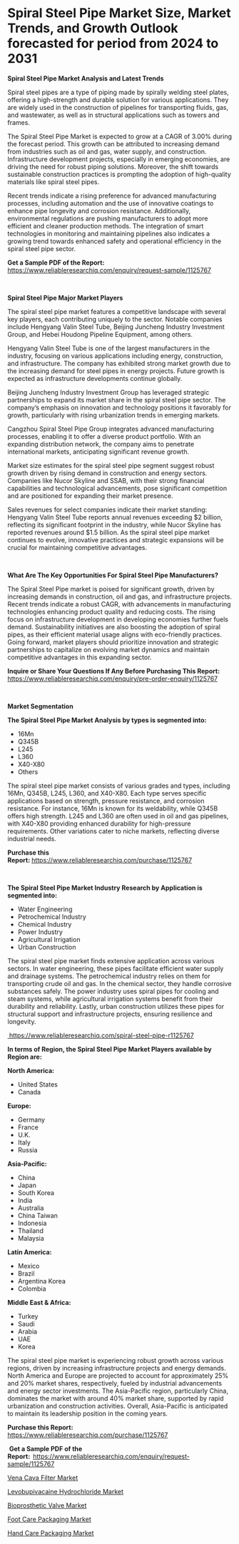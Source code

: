 <p><h1>Spiral Steel Pipe Market Size, Market Trends, and Growth Outlook forecasted for period from 2024 to 2031</h1></p><p><strong>Spiral Steel Pipe Market Analysis and Latest Trends</strong></p>
<p><p>Spiral steel pipes are a type of piping made by spirally welding steel plates, offering a high-strength and durable solution for various applications. They are widely used in the construction of pipelines for transporting fluids, gas, and wastewater, as well as in structural applications such as towers and frames.</p><p>The Spiral Steel Pipe Market is expected to grow at a CAGR of 3.00% during the forecast period. This growth can be attributed to increasing demand from industries such as oil and gas, water supply, and construction. Infrastructure development projects, especially in emerging economies, are driving the need for robust piping solutions. Moreover, the shift towards sustainable construction practices is prompting the adoption of high-quality materials like spiral steel pipes.</p><p>Recent trends indicate a rising preference for advanced manufacturing processes, including automation and the use of innovative coatings to enhance pipe longevity and corrosion resistance. Additionally, environmental regulations are pushing manufacturers to adopt more efficient and cleaner production methods. The integration of smart technologies in monitoring and maintaining pipelines also indicates a growing trend towards enhanced safety and operational efficiency in the spiral steel pipe sector.</p></p>
<p><strong>Get a Sample PDF of the Report:&nbsp;</strong> <a href="https://www.reliableresearchiq.com/enquiry/request-sample/1125767?utm_campaign=1141&utm_medium=2&utm_source=Github&utm_content=ia&utm_term=06112024&utm_id=spiral-steel-pipe">https://www.reliableresearchiq.com/enquiry/request-sample/1125767</a></p>
<p>&nbsp;</p>
<p><strong>Spiral Steel Pipe Major Market Players</strong></p>
<p><p>The spiral steel pipe market features a competitive landscape with several key players, each contributing uniquely to the sector. Notable companies include Hengyang Valin Steel Tube, Beijing Juncheng Industry Investment Group, and Hebei Houdong Pipeline Equipment, among others.</p><p>Hengyang Valin Steel Tube is one of the largest manufacturers in the industry, focusing on various applications including energy, construction, and infrastructure. The company has exhibited strong market growth due to the increasing demand for steel pipes in energy projects. Future growth is expected as infrastructure developments continue globally.</p><p>Beijing Juncheng Industry Investment Group has leveraged strategic partnerships to expand its market share in the spiral steel pipe sector. The company’s emphasis on innovation and technology positions it favorably for growth, particularly with rising urbanization trends in emerging markets.</p><p>Cangzhou Spiral Steel Pipe Group integrates advanced manufacturing processes, enabling it to offer a diverse product portfolio. With an expanding distribution network, the company aims to penetrate international markets, anticipating significant revenue growth.</p><p>Market size estimates for the spiral steel pipe segment suggest robust growth driven by rising demand in construction and energy sectors. Companies like Nucor Skyline and SSAB, with their strong financial capabilities and technological advancements, pose significant competition and are positioned for expanding their market presence.</p><p>Sales revenues for select companies indicate their market standing: Hengyang Valin Steel Tube reports annual revenues exceeding $2 billion, reflecting its significant footprint in the industry, while Nucor Skyline has reported revenues around $1.5 billion. As the spiral steel pipe market continues to evolve, innovative practices and strategic expansions will be crucial for maintaining competitive advantages.</p></p>
<p>&nbsp;</p>
<p><strong>What Are The Key Opportunities For Spiral Steel Pipe Manufacturers?</strong></p>
<p><p>The Spiral Steel Pipe market is poised for significant growth, driven by increasing demands in construction, oil and gas, and infrastructure projects. Recent trends indicate a robust CAGR, with advancements in manufacturing technologies enhancing product quality and reducing costs. The rising focus on infrastructure development in developing economies further fuels demand. Sustainability initiatives are also boosting the adoption of spiral pipes, as their efficient material usage aligns with eco-friendly practices. Going forward, market players should prioritize innovation and strategic partnerships to capitalize on evolving market dynamics and maintain competitive advantages in this expanding sector.</p></p>
<p><strong>Inquire or Share Your Questions If Any Before Purchasing This Report:</strong> <a href="https://www.reliableresearchiq.com/enquiry/pre-order-enquiry/1125767?utm_campaign=1141&utm_medium=2&utm_source=Github&utm_content=ia&utm_term=06112024&utm_id=spiral-steel-pipe">https://www.reliableresearchiq.com/enquiry/pre-order-enquiry/1125767</a></p>
<p>&nbsp;</p>
<p><strong>Market Segmentation</strong></p>
<p><strong>The Spiral Steel Pipe Market Analysis by types is segmented into:</strong></p>
<p><ul><li>16Mn</li><li>Q345B</li><li>L245</li><li>L360</li><li>X40-X80</li><li>Others</li></ul></p>
<p><p>The spiral steel pipe market consists of various grades and types, including 16Mn, Q345B, L245, L360, and X40-X80. Each type serves specific applications based on strength, pressure resistance, and corrosion resistance. For instance, 16Mn is known for its weldability, while Q345B offers high strength. L245 and L360 are often used in oil and gas pipelines, with X40-X80 providing enhanced durability for high-pressure requirements. Other variations cater to niche markets, reflecting diverse industrial needs.</p></p>
<p><strong>Purchase this Report:&nbsp;</strong><a href="https://www.reliableresearchiq.com/purchase/1125767?utm_campaign=1141&utm_medium=2&utm_source=Github&utm_content=ia&utm_term=06112024&utm_id=spiral-steel-pipe">https://www.reliableresearchiq.com/purchase/1125767</a></p>
<p>&nbsp;</p>
<p><strong>The Spiral Steel Pipe Market Industry Research by Application is segmented into:</strong></p>
<p><ul><li>Water Engineering</li><li>Petrochemical Industry</li><li>Chemical Industry</li><li>Power Industry</li><li>Agricultural Irrigation</li><li>Urban Construction</li></ul></p>
<p><p>The spiral steel pipe market finds extensive application across various sectors. In water engineering, these pipes facilitate efficient water supply and drainage systems. The petrochemical industry relies on them for transporting crude oil and gas. In the chemical sector, they handle corrosive substances safely. The power industry uses spiral pipes for cooling and steam systems, while agricultural irrigation systems benefit from their durability and reliability. Lastly, urban construction utilizes these pipes for structural support and infrastructure projects, ensuring resilience and longevity.</p></p>
<p><a href="https://www.reliableresearchiq.com/spiral-steel-pipe-r1125767?utm_campaign=1141&utm_medium=2&utm_source=Github&utm_content=ia&utm_term=06112024&utm_id=spiral-steel-pipe">&nbsp;https://www.reliableresearchiq.com/spiral-steel-pipe-r1125767</a></p>
<p><strong>In terms of Region, the Spiral Steel Pipe Market Players available by Region are:</strong></p>
<p>
    <p> <strong> North America: </strong>
        <ul>
            <li>United States</li>
            <li>Canada</li>
        </ul>
        </p> 
    <p> <strong> Europe: </strong>
        <ul>
            <li>Germany</li>
            <li>France</li>
            <li>U.K.</li>
            <li>Italy</li>
            <li>Russia</li>
        </ul>
        </p> 
    <p> <strong> Asia-Pacific: </strong>
        <ul>
            <li>China</li>
            <li>Japan</li>
            <li>South Korea</li>
            <li>India</li>
            <li>Australia</li>
            <li>China Taiwan</li>
            <li>Indonesia</li>
            <li>Thailand</li>
            <li>Malaysia</li>
        </ul>
        </p> 
    <p> <strong> Latin America: </strong>
        <ul>
            <li>Mexico</li>
            <li>Brazil</li>
            <li>Argentina Korea</li>
            <li>Colombia</li>
        </ul>
        </p> 
    <p> <strong> Middle East & Africa: </strong>
        <ul>
            <li>Turkey</li>
            <li>Saudi</li>
            <li>Arabia</li>
            <li>UAE</li>
            <li>Korea</li>
        </ul>
    </p>
    </p>
<p><p>The spiral steel pipe market is experiencing robust growth across various regions, driven by increasing infrastructure projects and energy demands. North America and Europe are projected to account for approximately 25% and 20% market shares, respectively, fueled by industrial advancements and energy sector investments. The Asia-Pacific region, particularly China, dominates the market with around 40% market share, supported by rapid urbanization and construction activities. Overall, Asia-Pacific is anticipated to maintain its leadership position in the coming years.</p></p>
<p><strong>Purchase this Report: </strong><a href="https://www.reliableresearchiq.com/purchase/1125767?utm_campaign=1141&utm_medium=2&utm_source=Github&utm_content=ia&utm_term=06112024&utm_id=spiral-steel-pipe">https://www.reliableresearchiq.com/purchase/1125767</a></p>
<p>&nbsp;<strong>Get a Sample PDF of the Report:&nbsp;&nbsp;</strong><a href="https://www.reliableresearchiq.com/enquiry/request-sample/1125767?utm_campaign=1141&utm_medium=2&utm_source=Github&utm_content=ia&utm_term=06112024&utm_id=spiral-steel-pipe">https://www.reliableresearchiq.com/enquiry/request-sample/1125767</a></p>
<p><strong></strong></p>
<p><p><a href="https://issuu.com/reportprime-2/docs/vena-cava-filter-market-size-2030.p_f3cbb14d58a87e?utm_campaign=1141&utm_medium=2&utm_source=Github&utm_content=ia&utm_term=06112024&utm_id=spiral-steel-pipe">Vena Cava Filter Market</a></p><p><a href="https://github.com/pespeyervi/Market-Research-Report-List-1/blob/main/levobupivacaine-hydrochloride-market.md?utm_campaign=1141&utm_medium=2&utm_source=Github&utm_content=ia&utm_term=06112024&utm_id=spiral-steel-pipe">Levobupivacaine Hydrochloride Market</a></p><p><a href="https://issuu.com/reportprime-2/docs/bioprosthetic-valve-market-size-203_665e27e9474d8c?utm_campaign=1141&utm_medium=2&utm_source=Github&utm_content=ia&utm_term=06112024&utm_id=spiral-steel-pipe">Bioprosthetic Valve Market</a></p><p><a href="https://www.linkedin.com/pulse/market-dynamics-future-trends-global-foot-care-packaging-upgge?utm_campaign=1141&utm_medium=2&utm_source=Github&utm_content=ia&utm_term=06112024&utm_id=spiral-steel-pipe">Foot Care Packaging Market</a></p><p><a href="https://www.linkedin.com/pulse/global-hand-care-packaging-market-exploring-share-trends-b6j4f?utm_campaign=1141&utm_medium=2&utm_source=Github&utm_content=ia&utm_term=06112024&utm_id=spiral-steel-pipe">Hand Care Packaging Market</a></p></p>